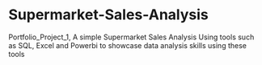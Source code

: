 # Supermarket-Sales-Analysis
Portfolio_Project_1, A simple Supermarket Sales Analysis Using tools such as SQL, Excel and Powerbi to showcase data analysis skills using these tools
